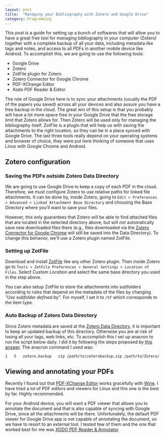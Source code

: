 ```yaml
---
layout: post
title:  "Managing your Bibliography with Zotero and Google Drive"
category: Programming
---
```


This post is a guide for setting up a bunch of softwares that will allow you to have a great free tool for managing bibliography in your computer (Zotero) together with a complete backup of all your data, including metadata like tags and notes, and access to all PDFs in another mobile device like Android. To accomplish this, we are going to use the following tools:

- Google Drive
- Zotero
- ZotFile plugin for Zotero
- Zotero Connector for Google Chrome
- PDF-XChange Editor
- Xodo PDF Reader & Editor

The role of Google Drive here is to sync your attachments (usually the PDF of the papers you saved) across all your devices and also assure you have a free backup in the cloud. The great win of this setup is that you probably will have a lot more space free in your Google Drive that the free storage limit that Zotero allows for. Then Zotero will be used only for managing the bibliography itself. ZotFile is a plugin that will help us with saving the attachments to the right location, so they can be in a place synced with Google Drive. The last three tools really depend on your operating systems and browser of choice, they were put here thinking of someone that uses Linux with Google Chrome and Android.


## Zotero configuration


### Saving the PDFs outside Zotero Data Directory

We are going to use Google Drive to keep a copy of each PDF in the cloud. Therefore, we must configure Zotero to use relative paths for linked file attachments. It can be done by, inside Zotero, going to `Edit > Preferences > Advanced > Linked Attachment Base Directory` and choosing the Base Directory where you'll want to save your files.

However, this only guarantees that Zotero will be able to find attached files that are located in the selected directory above, but will *not* automatically save new downloaded files there (e.g., files downloaded via the [Zotero Connector for Google Chrome](https://chrome.google.com/webstore/detail/zotero-connector/ekhagklcjbdpajgpjgmbionohlpdbjgc?hl=en) will still be saved into the Data Directory). To change this behavior, we'll use a Zotero plugin named ZotFile.


### Setting up ZotFile

Download and install [ZotFile](http://zotfile.com/) like any other Zotero plugin. Then inside Zotero go to `Tools > ZotFile Preferences > General Settings > Location of Files`. Select *Custom Location* and select the same base directory you used in the step above.

You can also setup ZotFile to store the attachments into subfolders according to rules that depend on the metadata of the files by changing *"Use subfolder defined by"*. For myself, I set it to `/%T` which corresponds to the item type.



### Auto Backup of Zotero Data Directory

Since Zotero metadata are saved at the [Zotero Data Directory](https://www.zotero.org/support/zotero_data), it is important to keep an updated backup of this directory. Otherwise you are at risk of losing all your tags, web links, etc. To accomplish this I set up anacron to run the script below daily. I did it by following the steps proposed by [this answer](https://askubuntu.com/a/235090). The anacron command I used was:
```bash
1   5   zotero.backup   zip /path/to/zoterobackup.zip /path/to/Zotero/ -r
```




 <!-- (simply put the script into `/etc/cron.daily/`):

```bash
#! /bin/bash
zip /path/to/zoterobackup.zip /path/to/Zotero/ -r
``` -->


<!--
1. Open `/etc/anacrontab`
2. Append the following line:
```bash
1 5 zotero.backup       zip /path/to/zoterobackup.zip /path/to/Zotero/ -r
```
3. Save the file and test the command by running `sudo anacron -f` -->

<!--
1. Open a terminal and run `crontab -e`
2. Append the following line to the file:
```bash
0 0 * * FRI zip /path/to/zoterobackup.zip /path/to/Zotero/ -r
```
3. Save the file and make sure the cron is set by running `crontab -l` -->



## Viewing and annotating your PDFs

Recently I found out that [PDF-XChange Editor](https://www.tracker-software.com/product/pdf-xchange-editor) works gracefully with [Wine](https://en.wikipedia.org/wiki/Wine_(software)). I have tried a lot of PDF editors and viewers for Linux and this one is the best by far. Highly recommended.

<!-- An interesting thing for you to do if you want to default the opening of PDF files to evince but make an exception to open them with PDF-XChange when in a specific directory is [this script](https://gist.github.com/slowkow/8834315):
```bash
#!/bin/bash

# Check if the pdf is in the Zotero folder.
if [[ "$1" == */Bibliography/* ]]
then
    wine '/home/arthurcgusmao/.wine/drive_c/Program Files (x86)/PDF Editor/PDFXEdit.exe' "$1"
else
    evince "$1"
fi
```
Place the script above into `~/.local/bin/` and set it as the default PDF program:

1. Open `~/.local/share/applications/defaults.list`
2. Add `application/pdf=scriptabove` -->

For your Android device, you will want a PDF viewer that allows you to annotate the document and that is also capable of syncing with Google Drive, since all the attachments will be there. Unfortunately, the default PDF viewer for Google Drive app is not capable of annotating the document, so we have to resort to an external tool. I tested few of them and the one that worked best for me was [XODO PDF Reader & Annotator](https://www.xodo.com/).

